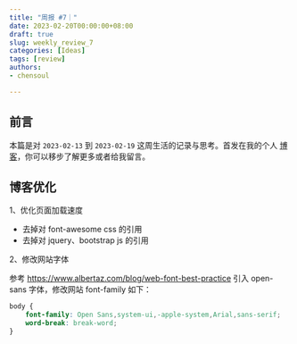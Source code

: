 ```yaml
---
title: "周报 #7｜"
date: 2023-02-20T00:00:00+08:00
draft: true
slug: weekly_review_7
categories: [Ideas]
tags: [review]
authors:
- chensoul   

---
```


## 前言

本篇是对 `2023-02-13` 到 `2023-02-19` 这周生活的记录与思考。首发在我的个人 [博客](https://blog.chensoul.com/)，你可以移步了解更多或者给我留言。


## 博客优化

1、优化页面加载速度

- 去掉对 font-awesome css 的引用
- 去掉对 jquery、bootstrap js 的引用

2、修改网站字体

参考 https://www.albertaz.com/blog/web-font-best-practice 引入 open-sans 字体，修改网站 font-family 如下：

```css
body {
    font-family: Open Sans,system-ui,-apple-system,Arial,sans-serif;
    word-break: break-word;
}
```